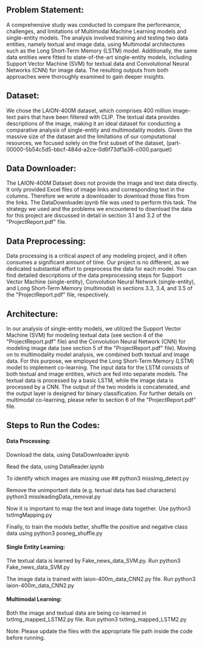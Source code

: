 ## Problem Statement:
A comprehensive study was conducted to compare the performance, challenges, and limitations of Multimodal Machine Learning models and single-entity models. The analysis involved training and testing two data entities, namely textual and image data, using Multimodal architectures such as the Long Short-Term Memory (LSTM) model. Additionally, the same data entities were fitted to state-of-the-art single-entity models, including Support Vector Machine (SVM) for textual data and Convolutional Neural Networks (CNN) for image data. The resulting outputs from both approaches were thoroughly examined to gain deeper insights.

## Dataset:
We chose the LAION-400M dataset, which comprises 400 million image-text pairs that have been filtered with CLIP. The textual data provides descriptions of the image, making it an ideal dataset for conducting a comparative analysis of single-entity and multimodality models. Given the massive size of the dataset and the limitations of our computational resources, we focused solely on the first subset of the dataset, (part-00000-5b54c5d5-bbcf-484d-a2ce-0d6f73df1a36-c000.parquet)

## Data Downloader:
The LAION-400M Dataset does not provide the image and text data directly. It only provided Excel files of image links and corresponding text in the columns. Therefore we wrote a downloader to download those files from the links. The DataDownloader.ipynb file was used to perform this task. The strategy we used and the problems we encountered to download the data for this project are discussed in detail in section 3.1 and 3.2 of the "ProjectReport.pdf" file.

## Data Preprocessing:
Data processing is a critical aspect of any modeling project, and it often consumes a significant amount of time. Our project is no different, as we dedicated substantial effort to preprocess the data for each model. You can find detailed descriptions of the data preprocessing steps for Support Vector Machine (single-entity), Convolution Neural Network (single-entity), and Long Short-Term Memory (multimodal) in sections 3.3, 3.4, and 3.5 of the "ProjectReport.pdf" file, respectively.

## Architecture:
In our analysis of single-entity models, we utilized the Support Vector Machine (SVM) for modeling textual data (see section 4 of the "ProjectReport.pdf" file) and the Convolution Neural Network (CNN) for modeling image data (see section 5 of the "ProjectReport.pdf" file).
Moving on to multimodality model analysis, we combined both textual and image data. For this purpose, we employed the Long Short-Term Memory (LSTM) model to implement co-learning. The input data for the LSTM consists of both textual and image entities, which are fed into separate models. The textual data is processed by a basic LSTM, while the image data is processed by a CNN. The output of the two models is concatenated, and the output layer is designed for binary classification. For further details on multimodal co-learning, please refer to section 6 of the "ProjectReport.pdf" file. 


## Steps to Run the Codes:
#### Data Processing:
Download the data, using DataDownloader.ipynb

Read the data, using DataReader.ipynb

To identify which images are missing use ## python3 missImg_detect.py

Remove the unimportant data (e.g. textual data has bad characters)
python3 missleadingData_removal.py

Now it is important to map the text and image data together. Use
python3 txtImgMapping.py

Finally, to train the models better, shuffle the positive and negative class data using
python3 posneg_shuffle.py

#### Single Entity Learning:
The textual data is learned by Fake_news_data_SVM.py. Run
python3 Fake_news_data_SVM.py

The image data is trained with laion-400m_data_CNN2.py file. Run
python3 laion-400m_data_CNN2.py

#### Multimodal Learning:
Both the image and textual data are being co-learned in txtImg_mapped_LSTM2.py file. Run
python3 txtImg_mapped_LSTM2.py

Note: Please update the files with the appropriate file path inside the code before running.

